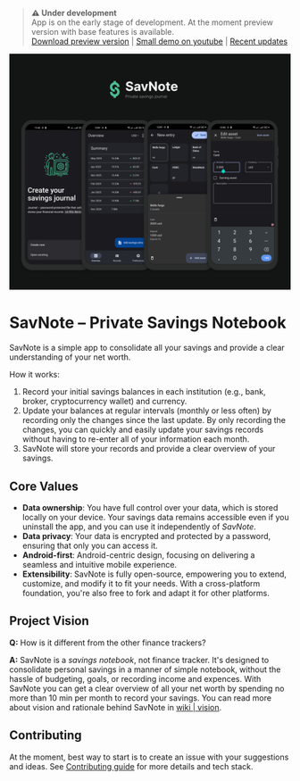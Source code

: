 > **⚠️ Under development**<br>
> App is on the early stage of development. At the moment preview version with base features is available.<br>
> [Download preview version](https://github.com/skorphil/savnote/releases/tag/0.5.0) | [Small demo on youtube](https://youtu.be/abH2uFe2hh0?si=Eo_aMzNmCA1DP6pl) | [Recent updates](https://github.com/skorphil/savnote/discussions/categories/announcements)

<img src=".github/savnote.png" alt="SavNote" />

# SavNote – Private Savings Notebook
SavNote is a simple app to consolidate all your savings and provide a clear understanding of your net worth.

How it works:
1. Record your initial savings balances in each institution (e.g., bank, broker, cryptocurrency wallet) and currency.
2. Update your balances at regular intervals (monthly or less often) by recording only the changes since the last update.
By only recording the changes, you can quickly and easily update your savings records without having to re-enter all of your information each month.
3. SavNote will store your records and provide a clear overview of your savings.


## Core Values
* **Data ownership**: You have full control over your data, which is stored locally on your device. Your savings data remains accessible even if you uninstall the app, and you can use it independently of *SavNote*.
* **Data privacy**: Your data is encrypted and protected by a password, ensuring that only you can access it.
* **Android-first**: Android-centric design, focusing on delivering a seamless and intuitive mobile experience.
* **Extensibility**: SavNote is fully open-source, empowering you to extend, customize, and modify it to fit your needs. With a cross-platform foundation, you're also free to fork and adapt it for other platforms.


## Project Vision
**Q:** How is it different from the other finance trackers?

**A:** SavNote is a _savings notebook_, not finance tracker. It's designed to consolidate personal savings in a manner of simple notebook, without the hassle of budgeting, goals, or recording income and expences. With SavNote you can get a clear overview of all your net worth by spending no more than 10 min per month to record your savings. You can read more about vision and rationale behind SavNote in [wiki | vision](https://github.com/skorphil/savnote/wiki/SavNote-Vision).


## Contributing
At the moment, best way to start is to create an issue with your suggestions and ideas.
See [Contributing guide](/CONTRIBUTING.md) for more details and tech stack.
